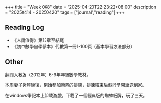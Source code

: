 +++
title = "Week 068"
date = "2025-04-20T22:23:22+08:00"
description = "20250414 - 20250420"
tags = ["journal","reading"]
+++

## Reading Log

* 《人間值得》第13章至結尾
* 《初中數學自學讀本》代數第一冊1-100頁（基本學習方法部分）

## Other

翻閲人教版（2012年）6-9年年級數學教材。

本周妻子身體康復，開始參加樂隊的排練，排練結束后蘇同學開車送到家。

在windows筆記本上卸載游戲，下載了一個經典版的蜘蛛紙牌，玩了三天。
